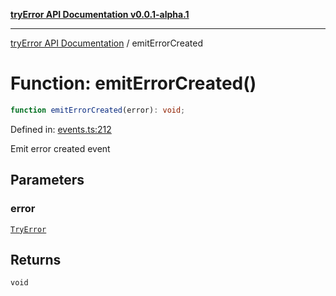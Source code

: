 [**tryError API Documentation v0.0.1-alpha.1**](../index.md)

---

[tryError API Documentation](../index.md) / emitErrorCreated

# Function: emitErrorCreated()

```ts
function emitErrorCreated(error): void;
```

Defined in: [events.ts:212](https://github.com/oconnorjohnson/try-error/blob/e3ae0308069a4fba073f4543d527ad76373db795/src/events.ts#L212)

Emit error created event

## Parameters

### error

[`TryError`](../interfaces/TryError.md)

## Returns

`void`
